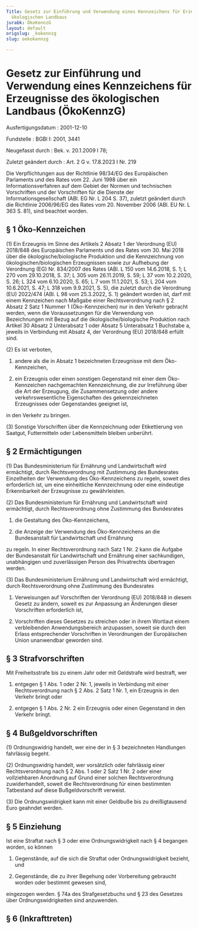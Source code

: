 ```yaml
---
Title: Gesetz zur Einführung und Verwendung eines Kennzeichens für Erzeugnisse des
  ökologischen Landbaus
jurabk: ÖkoKennzG
layout: default
origslug: _kokennzg
slug: oekokennzg

---
```


# Gesetz zur Einführung und Verwendung eines Kennzeichens für Erzeugnisse des ökologischen Landbaus (ÖkoKennzG)

Ausfertigungsdatum
:   2001-12-10

Fundstelle
:   BGBl I: 2001, 3441

Neugefasst durch
:   Bek. v. 20.1.2009 I 78;

Zuletzt geändert durch
:   Art. 2 G v. 17.8.2023 I Nr. 219

Die Verpflichtungen aus der Richtlinie 98/34/EG des Europäischen Parlaments und des Rates vom 22. Juni 1998 über ein Informationsverfahren auf dem Gebiet der Normen und technischen Vorschriften und der Vorschriften für die Dienste der Informationsgesellschaft (ABl. EG Nr. L 204 S. 37), zuletzt geändert durch die Richtlinie 2006/96/EG des Rates vom 20. November 2006 (ABl. EU Nr. L 363 S. 81), sind beachtet worden.


## § 1 Öko-Kennzeichen

(1) Ein Erzeugnis im Sinne des Artikels 2 Absatz 1 der Verordnung (EU) 2018/848 des Europäischen Parlaments und des Rates vom 30. Mai 2018 über die ökologische/biologische Produktion und die Kennzeichnung von ökologischen/biologischen Erzeugnissen sowie zur Aufhebung der Verordnung (EG) Nr. 834/2007 des Rates (ABl. L 150 vom 14.6.2018, S. 1; L 270 vom 29.10.2018, S. 37; L 305 vom 26.11.2019, S. 59; L 37 vom 10.2.2020, S. 26; L 324 vom 6.10.2020, S. 65; L 7 vom 11.1.2021, S. 53; L 204 vom 10.6.2021, S. 47; L 318 vom 9.9.2021, S. 5), die zuletzt durch die Verordnung (EU) 2022/474 (ABl. L 98 vom 25.3.2022, S. 1) geändert worden ist, darf mit einem Kennzeichen nach Maßgabe einer Rechtsverordnung nach § 2 Absatz 2 Satz 1 Nummer 1 (Öko-Kennzeichen) nur in den Verkehr gebracht werden, wenn die Voraussetzungen für die Verwendung von Bezeichnungen mit Bezug auf die ökologische/biologische Produktion nach Artikel 30 Absatz 2 Unterabsatz 1 oder Absatz 5 Unterabsatz 1 Buchstabe a, jeweils in Verbindung mit Absatz 4, der Verordnung (EU) 2018/848 erfüllt sind.

(2) Es ist verboten,

1.  andere als die in Absatz 1 bezeichneten Erzeugnisse mit dem Öko-Kennzeichen,


2.  ein Erzeugnis oder einen sonstigen Gegenstand mit einer dem Öko-Kennzeichen nachgemachten Kennzeichnung, die zur Irreführung über die Art der Erzeugung, die Zusammensetzung oder andere verkehrswesentliche Eigenschaften des gekennzeichneten Erzeugnisses oder Gegenstandes geeignet ist,



in den Verkehr zu bringen.

(3) Sonstige Vorschriften über die Kennzeichnung oder Etikettierung von Saatgut, Futtermitteln oder Lebensmitteln bleiben unberührt.


## § 2 Ermächtigungen

(1) Das Bundesministerium für Ernährung und Landwirtschaft wird ermächtigt, durch Rechtsverordnung mit Zustimmung des Bundesrates Einzelheiten der Verwendung des Öko-Kennzeichens zu regeln, soweit dies erforderlich ist, um eine einheitliche Kennzeichnung oder eine eindeutige Erkennbarkeit der Erzeugnisse zu gewährleisten.

(2) Das Bundesministerium für Ernährung und Landwirtschaft wird ermächtigt, durch Rechtsverordnung ohne Zustimmung des Bundesrates

1.  die Gestaltung des Öko-Kennzeichens,


2.  die Anzeige der Verwendung des Öko-Kennzeichens an die Bundesanstalt für Landwirtschaft und Ernährung



zu regeln. In einer Rechtsverordnung nach Satz 1 Nr. 2 kann die Aufgabe der Bundesanstalt für Landwirtschaft und Ernährung einer sachkundigen, unabhängigen und zuverlässigen Person des Privatrechts übertragen werden.

(3) Das Bundesministerium Ernährung und Landwirtschaft wird ermächtigt, durch Rechtsverordnung ohne Zustimmung des Bundesrates

1.  Verweisungen auf Vorschriften der Verordnung (EU) 2018/848 in diesem Gesetz zu ändern, soweit es zur Anpassung an Änderungen dieser Vorschriften erforderlich ist,


2.  Vorschriften dieses Gesetzes zu streichen oder in ihrem Wortlaut einem verbleibenden Anwendungsbereich anzupassen, soweit sie durch den Erlass entsprechender Vorschriften in Verordnungen der Europäischen Union unanwendbar geworden sind.





## § 3 Strafvorschriften

Mit Freiheitsstrafe bis zu einem Jahr oder mit Geldstrafe wird bestraft, wer

1.  entgegen § 1 Abs. 1 oder 2 Nr. 1, jeweils in Verbindung mit einer Rechtsverordnung nach § 2 Abs. 2 Satz 1 Nr. 1, ein Erzeugnis in den Verkehr bringt oder


2.  entgegen § 1 Abs. 2 Nr. 2 ein Erzeugnis oder einen Gegenstand in den Verkehr bringt.





## § 4 Bußgeldvorschriften

(1) Ordnungswidrig handelt, wer eine der in § 3 bezeichneten Handlungen fahrlässig begeht.

(2) Ordnungswidrig handelt, wer vorsätzlich oder fahrlässig einer Rechtsverordnung nach § 2 Abs. 1 oder 2 Satz 1 Nr. 2 oder einer vollziehbaren Anordnung auf Grund einer solchen Rechtsverordnung zuwiderhandelt, soweit die Rechtsverordnung für einen bestimmten Tatbestand auf diese Bußgeldvorschrift verweist.

(3) Die Ordnungswidrigkeit kann mit einer Geldbuße bis zu dreißigtausend Euro geahndet werden.


## § 5 Einziehung

Ist eine Straftat nach § 3 oder eine Ordnungswidrigkeit nach § 4 begangen worden, so können

1.  Gegenstände, auf die sich die Straftat oder Ordnungswidrigkeit bezieht, und


2.  Gegenstände, die zu ihrer Begehung oder Vorbereitung gebraucht worden oder bestimmt gewesen sind,



eingezogen werden. § 74a des Strafgesetzbuchs und § 23 des Gesetzes über Ordnungswidrigkeiten sind anzuwenden.


## § 6 (Inkrafttreten)


